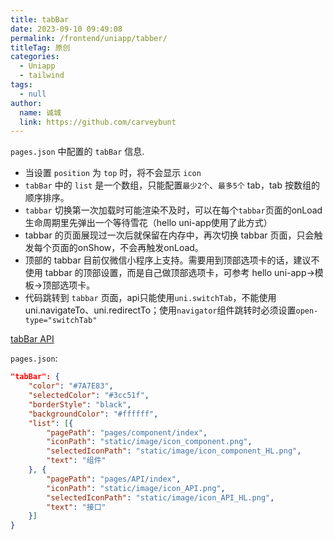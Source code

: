 ```yaml
---
title: tabBar
date: 2023-09-10 09:49:08
permalink: /frontend/uniapp/tabber/
titleTag: 原创
categories: 
  - Uniapp
  - tailwind
tags: 
  - null
author: 
  name: 诚城
  link: https://github.com/carveybunt
---
```

`pages.json` 中配置的 `tabBar` 信息.

- 当设置 `position` 为 `top` 时，将不会显示 `icon`
- `tabBar` 中的 `list` 是一个数组，只能配置`最少2个`、`最多5个` tab，tab 按数组的顺序排序。
- `tabbar` 切换第一次加载时可能渲染不及时，可以在每个`tabbar`页面的onLoad生命周期里先弹出一个等待雪花（hello uni-app使用了此方式）
- tabbar 的页面展现过一次后就保留在内存中，再次切换 tabbar 页面，只会触发每个页面的onShow，不会再触发onLoad。
- 顶部的 tabbar 目前仅微信小程序上支持。需要用到顶部选项卡的话，建议不使用 tabbar 的顶部设置，而是自己做顶部选项卡，可参考 hello uni-app->模板->顶部选项卡。
- 代码跳转到 `tabbar` 页面，api只能使用`uni.switchTab`，不能使用uni.navigateTo、uni.redirectTo；使用`navigator`组件跳转时必须设置`open-type="switchTab"`

[tabBar API](https://uniapp.dcloud.net.cn/api/ui/tabbar.html#)

`pages.json`:

```json
"tabBar": {
	"color": "#7A7E83",
	"selectedColor": "#3cc51f",
	"borderStyle": "black",
	"backgroundColor": "#ffffff",
	"list": [{
		"pagePath": "pages/component/index",
		"iconPath": "static/image/icon_component.png",
		"selectedIconPath": "static/image/icon_component_HL.png",
		"text": "组件"
	}, {
		"pagePath": "pages/API/index",
		"iconPath": "static/image/icon_API.png",
		"selectedIconPath": "static/image/icon_API_HL.png",
		"text": "接口"
	}]
}
```
